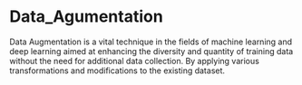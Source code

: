 # Data_Agumentation
Data Augmentation is a vital technique in the fields of machine learning and deep learning aimed at enhancing the diversity and quantity of training data without the need for additional data collection. By applying various transformations and modifications to the existing dataset.
